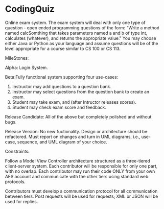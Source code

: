 # CodingQuiz


Online exam system. The exam system will deal with only one type of question - open ended programming questions of the
form: "Write a method named calcSomthing that takes parameters named a and b of type int, calculates (whatever), and returns the appropriate value." You may choose either Java or Python as your language and assume questions will be of the level appropriate for a course similar to CS 100 or CS 113.

MileStones: 

Alpha: Login System.

Beta:Fully functional system supporting four use-cases:
1) Instructor may add questions to a question bank.
2) Instructor may select questions from the question bank to create an exam. 
3) Student may take exam, and (after Intructor releases scores). 
4) Student may check exam score and feedback.

Release Candidate: All of the above but completely polished and without bugs.

Release Version: No new fuctionality. Design or architecture should be refactored. Must report on changes and turn in UML diagrams, i.e., use-case, sequence, and UML diagram of your choice.

Constraints:

Follow a Model View Controller architecture structured as a three-tiered client-server system. Each contributor will be responsible for 
only one part, with no overlap. Each contributor may run their code ONLY from your own AFS account and communicate with the other tiers using standard web protocols.

Contributors must develop a communication protocol for all communication between tiers. Post requests will be used for requests; 
XML or JSON will be used for replies.


